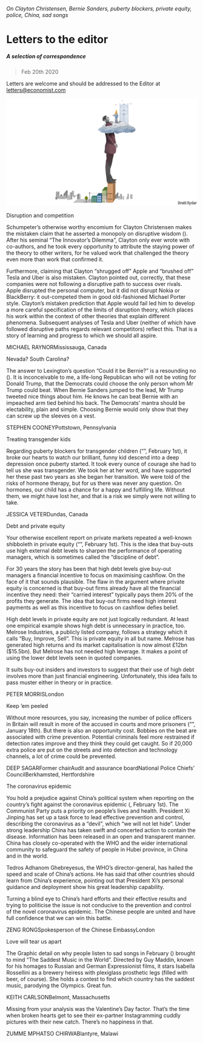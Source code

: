 ###### On Clayton Christensen, Bernie Sanders, puberty blockers, private equity, police, China, sad songs

# Letters to the editor 

##### A selection of correspondence 

> Feb 20th 2020 

Letters are welcome and should be addressed to the Editor at letters@economist.com

![image](images/20200201_WBD000.jpg) 


Disruption and competition

Schumpeter’s otherwise worthy encomium for Clayton Christensen makes the mistaken claim that he asserted a monopoly on disruptive wisdom (). After his seminal “The Innovator’s Dilemma”, Clayton only ever wrote with co-authors, and he took every opportunity to attribute the staying power of the theory to other writers, for he valued work that challenged the theory even more than work that confirmed it.


Furthermore, claiming that Clayton “shrugged off” Apple and “brushed off” Tesla and Uber is also mistaken. Clayton pointed out, correctly, that these companies were not following a disruptive path to success over rivals. Apple disrupted the personal computer, but it did not disrupt Nokia or BlackBerry: it out-competed them in good old-fashioned Michael Porter style. Clayton’s mistaken prediction that Apple would fail led him to develop a more careful specification of the limits of disruption theory, which places his work within the context of other theories that explain different phenomena. Subsequent analyses of Tesla and Uber (neither of which have followed disruptive paths regards relevant competitors) reflect this. That is a story of learning and progress to which we should all aspire.

MICHAEL RAYNORMississauga, Canada


Nevada? South Carolina?

The answer to Lexington’s question “Could it be Bernie?” is a resounding no (). It is inconceivable to me, a life-long Republican who will not be voting for Donald Trump, that the Democrats could choose the only person whom Mr Trump could beat. When Bernie Sanders jumped to the lead, Mr Trump tweeted nice things about him. He knows he can beat Bernie with an impeached arm tied behind his back. The Democrats’ mantra should be electability, plain and simple. Choosing Bernie would only show that they can screw up the sleeves on a vest.

STEPHEN COONEYPottstown, Pennsylvania


Treating transgender kids

Regarding puberty blockers for transgender children (“”, February 1st), it broke our hearts to watch our brilliant, funny kid descend into a deep depression once puberty started. It took every ounce of courage she had to tell us she was transgender. We took her at her word, and have supported her these past two years as she began her transition. We were told of the risks of hormone therapy, but for us there was never any question. On hormones, our child has a chance for a happy and fulfilling life. Without them, we might have lost her, and that is a risk we simply were not willing to take.

JESSICA VETERDundas, Canada


Debt and private equity

Your otherwise excellent report on private markets repeated a well-known shibboleth in private equity (“”, February 1st). This is the idea that buy-outs use high external debt levels to sharpen the performance of operating managers, which is sometimes called the “discipline of debt”.

For 30 years the story has been that high debt levels give buy-out managers a financial incentive to focus on maximising cashflow. On the face of it that sounds plausible. The flaw in the argument where private equity is concerned is that buy-out firms already have all the financial incentive they need: their “carried interest” typically pays them 20% of the profits they generate. The idea that buy-out firms need high interest payments as well as this incentive to focus on cashflow defies belief.

High debt levels in private equity are not just logically redundant. At least one empirical example shows high debt is unnecessary in practice, too. Melrose Industries, a publicly listed company, follows a strategy which it calls “Buy, Improve, Sell”. This is private equity in all but name. Melrose has generated high returns and its market capitalisation is now almost £12bn ($15.5bn). But Melrose has not needed high leverage. It makes a point of using the lower debt levels seen in quoted companies.

It suits buy-out insiders and investors to suggest that their use of high debt involves more than just financial engineering. Unfortunately, this idea fails to pass muster either in theory or in practice.

PETER MORRISLondon


Keep ’em peeled

Without more resources, you say, increasing the number of police officers in Britain will result in more of the accused in courts and more prisoners (“”, January 18th). But there is also an opportunity cost. Bobbies on the beat are associated with crime prevention. Potential criminals feel more restrained if detection rates improve and they think they could get caught. So if 20,000 extra police are put on the streets and into detection and technology channels, a lot of crime could be prevented.

DEEP SAGARFormer chairAudit and assurance boardNational Police Chiefs’ CouncilBerkhamsted, Hertfordshire


The coronavirus epidemic

You hold a prejudice against China’s political system when reporting on the country’s fight against the coronavirus epidemic (, February 1st). The Communist Party puts a priority on people’s lives and health. President Xi Jinping has set up a task force to lead effective prevention and control, describing the coronavirus as a “devil”, which “we will not let hide”. Under strong leadership China has taken swift and concerted action to contain the disease. Information has been released in an open and transparent manner. China has closely co-operated with the WHO and the wider international community to safeguard the safety of people in Hubei province, in China and in the world.

Tedros Adhanom Ghebreyesus, the WHO’s director-general, has hailed the speed and scale of China’s actions. He has said that other countries should learn from China’s experience, pointing out that President Xi’s personal guidance and deployment show his great leadership capability.

Turning a blind eye to China’s hard efforts and their effective results and trying to politicise the issue is not conducive to the prevention and control of the novel coronavirus epidemic. The Chinese people are united and have full confidence that we can win this battle.

ZENG RONGSpokesperson of the Chinese EmbassyLondon

Love will tear us apart

The Graphic detail on why people listen to sad songs in February () brought to mind “The Saddest Music in the World”. Directed by Guy Maddin, known for his homages to Russian and German Expressionist films, it stars Isabella Rossellini as a brewery heiress with plexiglass prosthetic legs (filled with beer, of course). She holds a contest to find which country has the saddest music, parodying the Olympics. Great fun.

KEITH CARLSONBelmont, Massachusetts

Missing from your analysis was the Valentine’s Day factor. That’s the time when broken hearts get to see their ex-partner Instagramming cuddly pictures with their new catch. There’s no happiness in that.

ZUMME MPHATSO CHIRWABlantyre, Malawi

